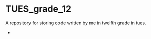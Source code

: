 # TUES_grade_12
A repository for storing code written by me in twelfth grade in tues.
<ul>
  <li></li>
</ul>
